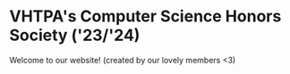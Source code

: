# VHTPA's Computer Science Honors Society ('23/'24)

Welcome to our website! (created by our lovely members <3)
